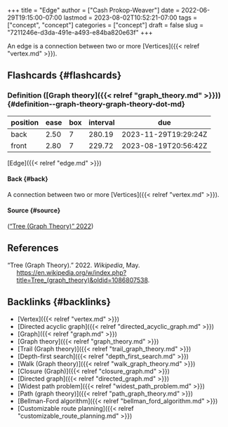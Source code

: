 +++
title = "Edge"
author = ["Cash Prokop-Weaver"]
date = 2022-06-29T19:15:00-07:00
lastmod = 2023-08-02T10:52:21-07:00
tags = ["concept", "concept"]
categories = ["concept"]
draft = false
slug = "7211246e-d3da-491e-a493-e84ba820e63f"
+++

An edge is a connection between two or more [Vertices]({{< relref "vertex.md" >}}).


## Flashcards {#flashcards}


### Definition ([Graph theory]({{< relref "graph_theory.md" >}})) {#definition--graph-theory-graph-theory-dot-md}

| position | ease | box | interval | due                  |
|----------|------|-----|----------|----------------------|
| back     | 2.50 | 7   | 280.19   | 2023-11-29T19:29:24Z |
| front    | 2.80 | 7   | 229.72   | 2023-08-19T20:56:42Z |

[Edge]({{< relref "edge.md" >}})


#### Back {#back}

A connection between two or more [Vertices]({{< relref "vertex.md" >}}).


#### Source {#source}

(<a href="#citeproc_bib_item_1">“Tree (Graph Theory)” 2022</a>)

## References

<style>.csl-entry{text-indent: -1.5em; margin-left: 1.5em;}</style><div class="csl-bib-body">
  <div class="csl-entry"><a id="citeproc_bib_item_1"></a>“Tree (Graph Theory).” 2022. <i>Wikipedia</i>, May. <a href="https://en.wikipedia.org/w/index.php?title=Tree_(graph_theory)&oldid=1086807538">https://en.wikipedia.org/w/index.php?title=Tree_(graph_theory)&#38;oldid=1086807538</a>.</div>
</div>


## Backlinks {#backlinks}

-   [Vertex]({{< relref "vertex.md" >}})
-   [Directed acyclic graph]({{< relref "directed_acyclic_graph.md" >}})
-   [Graph]({{< relref "graph.md" >}})
-   [Graph theory]({{< relref "graph_theory.md" >}})
-   [Trail (Graph theory)]({{< relref "trail_graph_theory.md" >}})
-   [Depth-first search]({{< relref "depth_first_search.md" >}})
-   [Walk (Graph theory)]({{< relref "walk_graph_theory.md" >}})
-   [Closure (Graph)]({{< relref "closure_graph.md" >}})
-   [Directed graph]({{< relref "directed_graph.md" >}})
-   [Widest path problem]({{< relref "widest_path_problem.md" >}})
-   [Path (graph theory)]({{< relref "path_graph_theory.md" >}})
-   [Bellman-Ford algorithm]({{< relref "bellman_ford_algorithm.md" >}})
-   [Customizable route planning]({{< relref "customizable_route_planning.md" >}})
